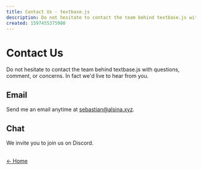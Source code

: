 ```yaml
---
title: Contact Us - textbase.js
description: Do not hesitate to contact the team behind textbase.js with questions, comment, or concerns. In fact we'd live to hear from you.
created: 1597455375980
---
```


# Contact Us

Do not hesitate to contact the team behind textbase.js with questions, comment, or concerns. In fact we'd live to hear from you.

## Email

Send me an email anytime at [sebastian@alsina.xyz](mailto:sebastian@alsina.xyz).

## Chat

We invite you to join us on Discord.

<br />[&larr; Home](/)
